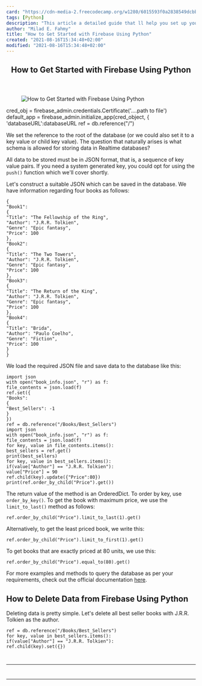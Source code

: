 ```yaml
---
card: "https://cdn-media-2.freecodecamp.org/w1280/6015593f0a2838549dcbb3b9.jpg"
tags: [Python]
description: "This article a detailed guide that ll help you set up your Fi"
author: "Milad E. Fahmy"
title: "How to Get Started with Firebase Using Python"
created: "2021-08-16T15:34:48+02:00"
modified: "2021-08-16T15:34:48+02:00"
---
```

<div class="site-wrapper">
<main id="site-main" class="site-main outer">
<div class="inner">
<article class="post-full post tag-python tag-firebase tag-database ">
<header class="post-full-header">
<h1 class="post-full-title">How to Get Started with Firebase Using Python</h1>
</header>
<figure class="post-full-image">
<picture>
<source media="(max-width: 700px)" sizes="1px" srcset="data:image/gif;base64,R0lGODlhAQABAIAAAAAAAP///yH5BAEAAAAALAAAAAABAAEAAAIBRAA7 1w">
<source media="(min-width: 701px)" sizes="(max-width: 800px) 400px,
(max-width: 1170px) 700px,
1400px" srcset="https://cdn-media-2.freecodecamp.org/w1280/6015593f0a2838549dcbb3b9.jpg 300w,
https://cdn-media-2.freecodecamp.org/w1280/6015593f0a2838549dcbb3b9.jpg 600w,
https://cdn-media-2.freecodecamp.org/w1280/6015593f0a2838549dcbb3b9.jpg 1000w,
https://cdn-media-2.freecodecamp.org/w1280/6015593f0a2838549dcbb3b9.jpg 2000w">
<img onerror="this.style.display='none'" src="https://cdn-media-2.freecodecamp.org/w1280/6015593f0a2838549dcbb3b9.jpg" alt="How to Get Started with Firebase Using Python">
</picture>
</figure>
<section class="post-full-content">
<div class="post-content">
cred_obj = firebase_admin.credentials.Certificate('....path to file')
default_app = firebase_admin.initialize_app(cred_object, {
'databaseURL':databaseURL
ref = db.reference("/")</code></pre><p>We set the reference to the root of the database (or we could also set it to a key value or child key value). The question that naturally arises is what schema is allowed for storing data in Realtime databases? </p><p>All data to be stored must be in JSON format, that is, a sequence of key value pairs. If you need a system generated key, you could opt for using the <code>push()</code> function which we'll cover shortly. </p><p>Let's construct a suitable JSON which can be saved in the database. We have information regarding four books as follows:</p><pre><code class="language-json">{
"Book1":
{
"Title": "The Fellowship of the Ring",
"Author": "J.R.R. Tolkien",
"Genre": "Epic fantasy",
"Price": 100
},
"Book2":
{
"Title": "The Two Towers",
"Author": "J.R.R. Tolkien",
"Genre": "Epic fantasy",
"Price": 100
},
"Book3":
{
"Title": "The Return of the King",
"Author": "J.R.R. Tolkien",
"Genre": "Epic fantasy",
"Price": 100
},
"Book4":
{
"Title": "Brida",
"Author": "Paulo Coelho",
"Genre": "Fiction",
"Price": 100
}
}</code></pre><p>We load the required JSON file and save data to the database like this:</p><pre><code>import json
with open("book_info.json", "r") as f:
file_contents = json.load(f)
ref.set({
"Books":
{
"Best_Sellers": -1
}
})
ref = db.reference("/Books/Best_Sellers")
import json
with open("book_info.json", "r") as f:
file_contents = json.load(f)
for key, value in file_contents.items():
best_sellers = ref.get()
print(best_sellers)
for key, value in best_sellers.items():
if(value["Author"] == "J.R.R. Tolkien"):
value["Price"] = 90
ref.child(key).update({"Price":80})
print(ref.order_by_child("Price").get())</code></pre><p>The return value of the method is an OrderedDict. To order by key, use <code>order_by_key()</code>. To get the book with maximum price, we use the <code>limit_to_last()</code> method as follows:</p><pre><code>ref.order_by_child("Price").limit_to_last(1).get()</code></pre><p>Alternatively, to get the least priced book, we write this:</p><pre><code>ref.order_by_child("Price").limit_to_first(1).get()</code></pre><p>To get books that are exactly priced at 80 units, we use this:</p><pre><code>ref.order_by_child("Price").equal_to(80).get()</code></pre><p>For more examples and methods to query the database as per your requirements, check out the official documentation <a href="https://firebase.google.com/docs/database/admin/retrieve-data">here</a>.</p><h2 id="how-to-delete-data-from-firebase-using-python">How to Delete Data from Firebase Using Python</h2><p>Deleting data is pretty simple. Let's delete all best seller books with J.R.R. Tolkien as the author.</p><pre><code>ref = db.reference("/Books/Best_Sellers")
for key, value in best_sellers.items():
if(value["Author"] == "J.R.R. Tolkien"):
ref.child(key).set({})
</div>
<hr>
<hr>
</section>
</article>
</div>
</main>
</div>
<!-- Google Tag Manager (noscript) -->
<!-- End Google Tag Manager (noscript) -->
